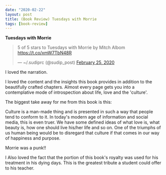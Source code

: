 ```yaml
---
date: "2020-02-22"
layout: post
title: (Book Review) Tuesdays with Morrie
tags: [book-review]
---
```


**Tuesdays with Morrie**

<blockquote class="twitter-tweet"><p lang="en" dir="ltr">5 of 5 stars to Tuesdays with Morrie by Mitch Albom <a href="https://t.co/xmW7TbN48R">https://t.co/xmW7TbN48R</a></p>&mdash; ~/.sudiprc (@sudip_post) <a href="https://twitter.com/sudip_post/status/1232354299184865282?ref_src=twsrc%5Etfw">February 25, 2020</a></blockquote> <script async src="https://platform.twitter.com/widgets.js" charset="utf-8"></script>

I loved the narration.

I loved the content and the insights this book provides in addition to the beautifully crafted chapters. Almost every page gets you into a contemplative mode of introspection about life, love and the 'culture'.

The biggest take away for me from this book is this:

Culture is a man-made thing and is presented in such a way that people tend to conform to it. In today's modern age of information and social media, this is even truer. We have some defined ideas of what love is, what beauty is, how one should live his/her life and so on. One of the triumphs of us human being would be to disregard that culture if that comes in our way of happiness and purpose.

Morrie was a punk!!

I Also loved the fact that the portion of this book's royalty was used for his treatment in his dying days.
This is the greatest tribute a student could offer to his teacher.
